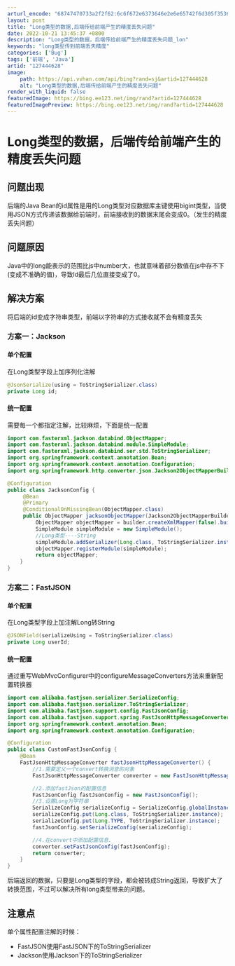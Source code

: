 ```yaml
---
arturl_encode: "68747470733a2f2f62:6c6f672e6373646e2e6e65742f6d305f35363735303930312f:61727469636c652f64657461696c732f313237343434363238"
layout: post
title: "Long类型的数据,后端传给前端产生的精度丢失问题"
date: 2022-10-21 13:45:37 +0800
description: "Long类型的数据，后端传给前端产生的精度丢失问题_lon"
keywords: "long类型传到前端丢失精度"
categories: ['Bug']
tags: ['前端', 'Java']
artid: "127444628"
image:
    path: https://api.vvhan.com/api/bing?rand=sj&artid=127444628
    alt: "Long类型的数据,后端传给前端产生的精度丢失问题"
render_with_liquid: false
featuredImage: https://bing.ee123.net/img/rand?artid=127444628
featuredImagePreview: https://bing.ee123.net/img/rand?artid=127444628
---
```


# Long类型的数据，后端传给前端产生的精度丢失问题

## 问题出现

后端的Java Bean的id属性是用的Long类型对应数据库主键使用bigint类型，当使用JSON方式传递该数据给前端时，前端接收到的数据末尾会变成0。（发生的精度丢失问题）

## 问题原因

Java中的long能表示的范围比js中number大，也就意味着部分数值在js中存不下(变成不准确的值)，导致Id最后几位直接变成了0。

## 解决方案

将后端的id变成字符串类型，前端以字符串的方式接收就不会有精度丢失

### 方案一：Jackson

#### 单个配置

在Long类型字段上加序列化注解

```java
@JsonSerialize(using = ToStringSerializer.class)
private Long id;

```

#### 统一配置

需要每一个都指定注解，比较麻烦，下面是统一配置

```java
import com.fasterxml.jackson.databind.ObjectMapper;
import com.fasterxml.jackson.databind.module.SimpleModule;
import com.fasterxml.jackson.databind.ser.std.ToStringSerializer;
import org.springframework.context.annotation.Bean;
import org.springframework.context.annotation.Configuration;
import org.springframework.http.converter.json.Jackson2ObjectMapperBuilder;

@Configuration
public class JacksonConfig {
     @Bean
     @Primary
     @ConditionalOnMissingBean(ObjectMapper.class)
     public ObjectMapper jacksonObjectMapper(Jackson2ObjectMapperBuilder builder) {
         ObjectMapper objectMapper = builder.createXmlMapper(false).build();
         SimpleModule simpleModule = new SimpleModule();
         //Long类型----String
         simpleModule.addSerializer(Long.class, ToStringSerializer.instance);
         objectMapper.registerModule(simpleModule);
         return objectMapper;
    }
}
```

### 方案二：FastJSON

#### 单个配置

在Long类型字段上加注解Long转String

```java
@JSONField(serializeUsing = ToStringSerializer.class)
private Long userId;
```

#### 统一配置

通过重写WebMvcConfigurer中的configureMessageConverters方法来重新配置转换器

```java
import com.alibaba.fastjson.serializer.SerializeConfig;
import com.alibaba.fastjson.serializer.ToStringSerializer;
import com.alibaba.fastjson.support.config.FastJsonConfig;
import com.alibaba.fastjson.support.spring.FastJsonHttpMessageConverter;
import org.springframework.context.annotation.Bean;
import org.springframework.context.annotation.Configuration;

@Configuration
public class CustomFastJsonConfig {
    @Bean
    FastJsonHttpMessageConverter fastJsonHttpMessageConverter() {
        //1.需要定义一个convert转换消息的对象
        FastJsonHttpMessageConverter converter = new FastJsonHttpMessageConverter();

        //2.添加fastJson的配置信息
        FastJsonConfig fastJsonConfig = new FastJsonConfig();
        //3.设置Long为字符串
        SerializeConfig serializeConfig = SerializeConfig.globalInstance;
        serializeConfig.put(Long.class, ToStringSerializer.instance);
        serializeConfig.put(Long.TYPE, ToStringSerializer.instance);
        fastJsonConfig.setSerializeConfig(serializeConfig);

        //4.在convert中添加配置信息.
        converter.setFastJsonConfig(fastJsonConfig);
        return converter;
    }
}

```

后端返回的数据，只要是Long类型的字段，都会被转成String返回，导致扩大了转换范围，不过可以解决所有long类型带来的问题。

## 注意点

单个属性配置注解的时候：

* FastJSON使用FastJSON下的ToStringSerializer
* Jackson使用Jackson下的ToStringSerializer